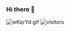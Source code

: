 ### Hi there 👋

<!--
**Jinyang79/Jinyang79** is a ✨ _special_ ✨ repository because its `README.md` (this file) appears on your GitHub profile.

Here are some ideas to get you started:

- 🔭 I’m currently working on ...
- 🌱 I’m currently learning ...
- 👯 I’m looking to collaborate on ...
- 🤔 I’m looking for help with ...
- 💬 Ask me about ...
- 📫 How to reach me: ...
- 😄 Pronouns: ...
- ⚡ Fun fact: ...
-->
![wKqrYd.gif](https://s1.ax1x.com/2020/09/08/wKqrYd.gif)
![visitors](https://visitor-badge.glitch.me/badge?page_id=jinyang79)
